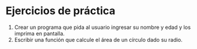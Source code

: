 # Ejercicios de práctica

1. Crear un programa que pida al usuario ingresar su nombre y edad y los imprima en pantalla.
2. Escribir una función que calcule el área de un círculo dado su radio.